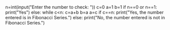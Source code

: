 n=int(input("Enter the number to check: "))
c=0
a=1
b=1
if n==0 or n==1:
    print("Yes")
else:
    while c<n:
        c=a+b
        b=a
        a=c
    if c==n:
        print("Yes,  the number entered is in Fibonacci Series.")
    else:
        print("No, the number entered is not in Fibonacci Series.")

